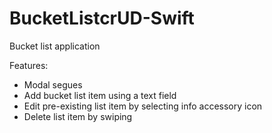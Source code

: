 # BucketListcrUD-Swift
Bucket list application

Features:
- Modal segues 
- Add bucket list item using a text field
- Edit pre-existing list item by selecting info accessory icon
- Delete list item by swiping
